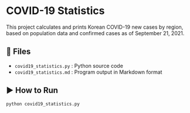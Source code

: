 # COVID-19 Statistics

This project calculates and prints Korean COVID-19 new cases by region, 
based on population data and confirmed cases as of September 21, 2021.

## 📂 Files
- `covid19_statistics.py` : Python source code
- `covid19_statistics.md` : Program output in Markdown format

## ▶️ How to Run
```bash
python covid19_statistics.py
